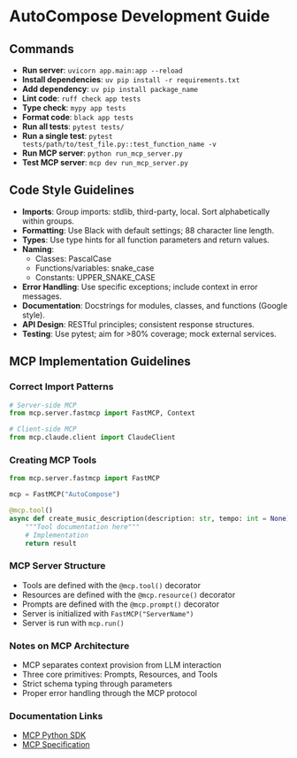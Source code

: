 # AutoCompose Development Guide

## Commands
- **Run server**: `uvicorn app.main:app --reload`
- **Install dependencies**: `uv pip install -r requirements.txt`
- **Add dependency**: `uv pip install package_name`
- **Lint code**: `ruff check app tests`
- **Type check**: `mypy app tests`
- **Format code**: `black app tests`
- **Run all tests**: `pytest tests/`
- **Run a single test**: `pytest tests/path/to/test_file.py::test_function_name -v`
- **Run MCP server**: `python run_mcp_server.py`
- **Test MCP server**: `mcp dev run_mcp_server.py`

## Code Style Guidelines
- **Imports**: Group imports: stdlib, third-party, local. Sort alphabetically within groups.
- **Formatting**: Use Black with default settings; 88 character line length.
- **Types**: Use type hints for all function parameters and return values.
- **Naming**:
  - Classes: PascalCase
  - Functions/variables: snake_case
  - Constants: UPPER_SNAKE_CASE
- **Error Handling**: Use specific exceptions; include context in error messages.
- **Documentation**: Docstrings for modules, classes, and functions (Google style).
- **API Design**: RESTful principles; consistent response structures.
- **Testing**: Use pytest; aim for >80% coverage; mock external services.

## MCP Implementation Guidelines

### Correct Import Patterns
```python
# Server-side MCP
from mcp.server.fastmcp import FastMCP, Context

# Client-side MCP
from mcp.claude.client import ClaudeClient
```

### Creating MCP Tools
```python
from mcp.server.fastmcp import FastMCP

mcp = FastMCP("AutoCompose")

@mcp.tool()
async def create_music_description(description: str, tempo: int = None) -> dict:
    """Tool documentation here"""
    # Implementation
    return result
```

### MCP Server Structure
- Tools are defined with the `@mcp.tool()` decorator
- Resources are defined with the `@mcp.resource()` decorator
- Prompts are defined with the `@mcp.prompt()` decorator
- Server is initialized with `FastMCP("ServerName")`
- Server is run with `mcp.run()`

### Notes on MCP Architecture
- MCP separates context provision from LLM interaction
- Three core primitives: Prompts, Resources, and Tools
- Strict schema typing through parameters
- Proper error handling through the MCP protocol

### Documentation Links
- [MCP Python SDK](https://pypi.org/project/mcp/)
- [MCP Specification](https://github.com/anthropics/model-context-protocol)